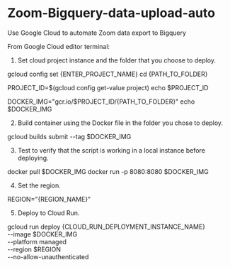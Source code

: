 # Zoom-Bigquery-data-upload-auto
Use Google Cloud to automate Zoom data export to Bigquery


From Google Cloud editor terminal:

1. Set cloud project instance and the folder that you choose to deploy.


gcloud config set {ENTER_PROJECT_NAME}
cd {PATH_TO_FOLDER}

PROJECT_ID=$(gcloud config get-value project)
echo $PROJECT_ID

DOCKER_IMG="gcr.io/$PROJECT_ID/{PATH_TO_FOLDER}"
echo $DOCKER_IMG


2. Build container using the Docker file in the folder you chose to deploy.

gcloud builds submit --tag $DOCKER_IMG


3. Test to verify that the script is working in a local instance before deploying.


docker pull $DOCKER_IMG
docker run -p 8080:8080 $DOCKER_IMG

4. Set the region.

REGION="{REGION_NAME}"


5. Deploy to Cloud Run.


gcloud run deploy {CLOUD_RUN_DEPLOYMENT_INSTANCE_NAME} \
  --image $DOCKER_IMG \
  --platform managed \
  --region $REGION \
  --no-allow-unauthenticated


